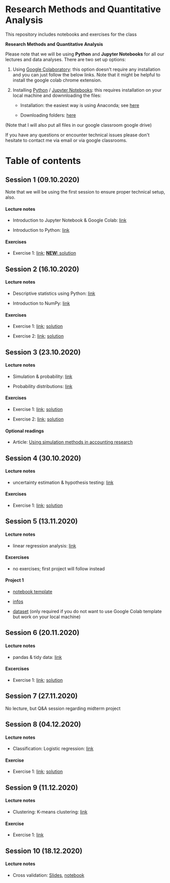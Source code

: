 # Research Methods and Quantitative Analysis

This repository includes notebooks and exercises for the class 

**Research Methods and Quantitative Analysis**

Please note that we will be using **Python** and **Jupyter Notebooks** for all our lectures and data analyses. There are two set up options:

1. Using [Google Colaboratory](https://colab.research.google.com/notebooks/intro.ipynb): this option doesn't require any installation and you can just follow the below links. Note that it might be helpful to install the google colab chrome extension. 

2. Installing [Python](https://www.python.org/) / [Jupyter Notebooks](https://jupyter.org/): this requires installation on your local machine and downnloading the files:

   - Installation: the easiest way is using Anaconda; see [here](https://www.anaconda.com/products/individual#windows)

   - Downloading folders: [here](https://github.com/fredzett/rmqa/archive/master.zip)

(Note that I will also put all files in our google classroom google drive)

If you have any questions or encounter technical issues please don't hesitate to contact me via email or via google classrooms.


# Table of contents

## Session 1 (09.10.2020)

Note that we will be using the first session to ensure proper technical setup, also.

#### Lecture notes

- Introduction to Jupyter Notebook & Google Colab: [link](https://colab.research.google.com/github/fredzett/rmqa/blob/master/S01a_Intro_JN.ipynb)

- Introduction to Python: [link](https://colab.research.google.com/github/fredzett/rmqa/blob/master/S01b_Intro_Python.ipynb)

#### Exercises

- Exercise 1: [link](https://colab.research.google.com/github/fredzett/rmqa/blob/master/S01c_Exercises1.ipynb); [**NEW:** solution](https://colab.research.google.com/github/fredzett/rmqa/blob/master/S01c_Exercise1_solution.ipynb)



## Session 2 (16.10.2020)

#### Lecture notes 

- Descriptive statistics using Python: [link](https://colab.research.google.com/github/fredzett/rmqa/blob/master/S02a_Descriptive_Statistics.ipynb)

- Introduction to NumPy:  [link](https://colab.research.google.com/github/fredzett/rmqa/blob/master/S02b_Numpy.ipynb)

#### Exercises

- Exercise 1: [link](https://colab.research.google.com/github/fredzett/rmqa/blob/master/S02c_Exercise1.ipynb); [solution](https://colab.research.google.com/github/fredzett/rmqa/blob/master/S02c_Exercise1_solution.ipynb)
  
- Exercise 2: [link](https://colab.research.google.com/github/fredzett/rmqa/blob/master/S02d_Exercise2.ipynb); [solution](https://colab.research.google.com/github/fredzett/rmqa/blob/master/S02d_Exercise2_solution.ipynb)


## Session 3 (23.10.2020)

#### Lecture notes 

- Simulation & probability: [link](https://colab.research.google.com/github/fredzett/rmqa/blob/master/S03a_Simulation.ipynb)

- Probability distributions: [link](https://colab.research.google.com/github/fredzett/rmqa/blob/master/S03c_Probability_Distributions.ipynb)

#### Exercises

- Exercise 1: [link](https://colab.research.google.com/github/fredzett/rmqa/blob/master/S03b_Exercise1.ipynb); [solution](https://colab.research.google.com/github/fredzett/rmqa/blob/master/S03b_Exercises1_solution.ipynb)


- Exercise 2: [link](https://colab.research.google.com/github/fredzett/rmqa/blob/master/S03d_Exercise2.ipynb); [solution](https://colab.research.google.com/github/fredzett/rmqa/blob/master/S03d_Exercise2_solutionsipynb.ipynb)

#### Optional readings

- Article: [Using simulation methods in accounting research](https://www.dropbox.com/s/t5k49x0csxps0at/Labro_2015%20-%20Using%20simulation%20methods%20in%20accounting%20research.pdf?dl=1)



## Session 4 (30.10.2020)

#### Lecture notes

- uncertainty estimation & hypothesis testing: [link](https://colab.research.google.com/github/fredzett/rmqa/blob/master/S04a_Estimation&HyptothesisTesting.ipynb)

#### Exercises

- Exercise 1: [link](https://colab.research.google.com/github/fredzett/rmqa/blob/master/S04b_Exercise1.ipynb); [solution](https://colab.research.google.com/github/fredzett/rmqa/blob/master/S04b_Exercise1_solutions.ipynb)


## Session 5 (13.11.2020)

#### Lecture notes

- linear regression analysis: [link](https://colab.research.google.com/github/fredzett/rmqa/blob/master/S05a_Regression.ipynb)

#### Excercises

- no exercises; first project will follow instead

#### Project 1

- [notebook template](https://colab.research.google.com/github/fredzett/rmqa/blob/master/S05b_Project1.ipynb)

- [infos](https://www.dropbox.com/s/0e7vyfu91f0zqqf/Infos_rv.pdf?dl=1)

- [dataset](https://www.dropbox.com/s/rg72x13cret98cm/Fashion.csv?dl=1) (only required if you do not want to use Google Colab template but work on your local machine)


## Session 6 (20.11.2020)

#### Lecture notes

- pandas & tidy data: [link](https://colab.research.google.com/github/fredzett/rmqa/blob/master/S06a_TidyData.ipynb)

#### Excercises

- Exercise 1: [link](https://colab.research.google.com/github/fredzett/rmqa/blob/master/S06b_Exercises.ipynb); [solution](https://colab.research.google.com/github/fredzett/rmqa/blob/master/S06b_Exercises_solutions.ipynb)

## Session 7 (27.11.2020)

No lecture, but Q&A session regarding midterm project

## Session 8 (04.12.2020)

#### Lecture notes

- Classification: Logistic regression: [link](https://colab.research.google.com/github/fredzett/rmqa/blob/master/S07a_Classification.ipynb)
  
#### Exercise

- Exercise 1: [link](https://colab.research.google.com/github/fredzett/rmqa/blob/master/S07b_Excercises.ipynb); [solution](https://colab.research.google.com/github/fredzett/rmqa/blob/master/S07b_Excercises_solutions.ipynb)

## Session 9 (11.12.2020)

#### Lecture notes

- Clustering: K-means clustering: [link](https://colab.research.google.com/github/fredzett/rmqa/blob/master/S08a_Clustering.ipynb)

#### Exercise

- Exercise 1: [link](https://colab.research.google.com/github/fredzett/rmqa/blob/master/S08b_Excercises.ipynb)

## Session 10 (18.12.2020)

#### Lecture notes

- Cross validation: [Slides](https://www.dropbox.com/s/gpbzdr6hns291ia/Lecture_10.pdf?dl=1), [notebook](https://colab.research.google.com/github/fredzett/rmqa/blob/master/S09a_Cross_validation.ipynb)